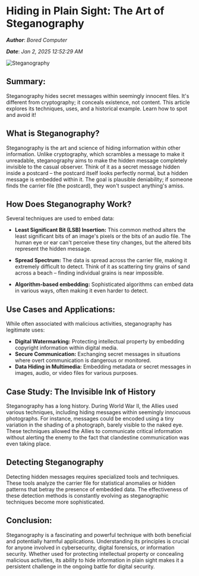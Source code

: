 # Hiding in Plain Sight: The Art of Steganography

***Author***: *Bored Computer*

***Date***: *Jan 2, 2025 12:52:29 AM*

![Steganography](https://www.sdsolutionsllc.com/wp-content/uploads/2015/12/Steganography-1024x768.png)

## Summary:

Steganography hides secret messages within seemingly innocent files.  It's different from cryptography; it conceals existence, not content.  This article explores its techniques, uses, and a historical example.  Learn how to spot and avoid it!

## What is Steganography?

Steganography is the art and science of hiding information within other information. Unlike cryptography, which scrambles a message to make it unreadable, steganography aims to make the hidden message completely invisible to the casual observer.  Think of it as a secret message hidden inside a postcard – the postcard itself looks perfectly normal, but a hidden message is embedded within it.  The goal is plausible deniability; if someone finds the carrier file (the postcard), they won't suspect anything's amiss.

## How Does Steganography Work?

Several techniques are used to embed data:

* **Least Significant Bit (LSB) Insertion:** This common method alters the least significant bits of an image's pixels or the bits of an audio file.  The human eye or ear can't perceive these tiny changes, but the altered bits represent the hidden message.

* **Spread Spectrum:**  The data is spread across the carrier file, making it extremely difficult to detect. Think of it as scattering tiny grains of sand across a beach – finding individual grains is near impossible.

* **Algorithm-based embedding:** Sophisticated algorithms can embed data in various ways, often making it even harder to detect.


## Use Cases and Applications:

While often associated with malicious activities, steganography has legitimate uses:

* **Digital Watermarking:** Protecting intellectual property by embedding copyright information within digital media.
* **Secure Communication:**  Exchanging secret messages in situations where overt communication is dangerous or monitored.
* **Data Hiding in Multimedia:**  Embedding metadata or secret messages in images, audio, or video files for various purposes.


## Case Study: The Invisible Ink of History

Steganography has a long history.  During World War II, the Allies used various techniques, including hiding messages within seemingly innocuous photographs.  For instance, messages could be encoded using a tiny variation in the shading of a photograph, barely visible to the naked eye.  These techniques allowed the Allies to communicate critical information without alerting the enemy to the fact that clandestine communication was even taking place.


## Detecting Steganography

Detecting hidden messages requires specialized tools and techniques.  These tools analyze the carrier file for statistical anomalies or hidden patterns that betray the presence of embedded data.  The effectiveness of these detection methods is constantly evolving as steganographic techniques become more sophisticated.

## Conclusion:

Steganography is a fascinating and powerful technique with both beneficial and potentially harmful applications. Understanding its principles is crucial for anyone involved in cybersecurity, digital forensics, or information security.  Whether used for protecting intellectual property or concealing malicious activities, its ability to hide information in plain sight makes it a persistent challenge in the ongoing battle for digital security.
